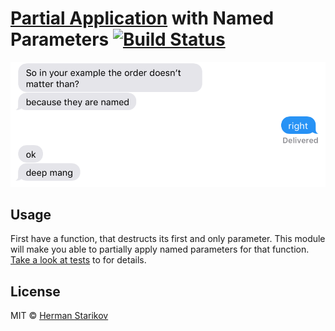 # [Partial Application](https://github.com/MostlyAdequate/mostly-adequate-guide/blob/master/ch4.md) with Named Parameters [![Build Status](https://travis-ci.org/Hermanya/partial-application-with-named-parameters.svg?branch=master)](https://travis-ci.org/Hermanya/partial-application-with-named-parameters)

![screenshot](screenshot.png)

## Usage

First have a function, that destructs its first and only parameter.
This module will make you able to partially apply named parameters for that function.
[Take a look at tests](test.js) to for details.

## License

MIT © [Herman Starikov](http://hermanya.github.io)
